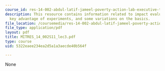 ```yaml
---
course_id: res-14-002-abdul-latif-jameel-poverty-action-lab-executive-training-evaluating-social-programs-2011-spring-2011
description: This resource contains information related to impact evaluation methods,
  key advantage of experiments, and some variations on the basics.
file_location: /coursemedia/res-14-002-abdul-latif-jameel-poverty-action-lab-executive-training-evaluating-social-programs-2011-spring-2011/5322eaee234ea2d5a1a3aecde40b564f_MITRES_14_002S11_lec3.pdf
file_type: application/pdf
layout: pdf
title: MITRES_14_002S11_lec3.pdf
type: course
uid: 5322eaee234ea2d5a1a3aecde40b564f

---
```

None